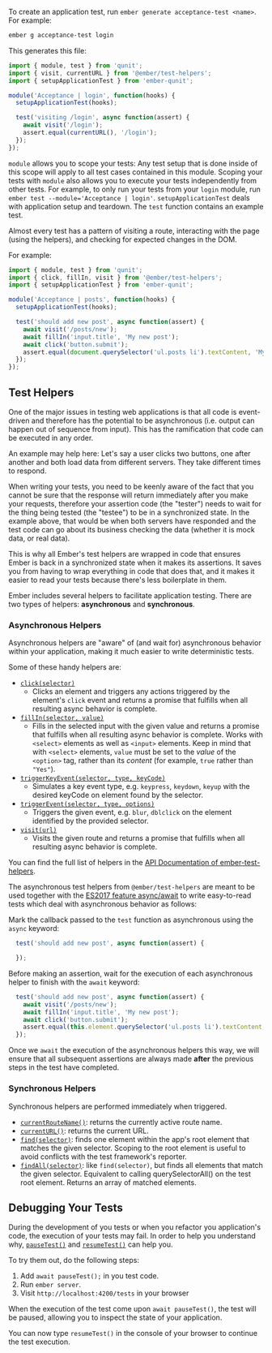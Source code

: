 To create an application test, run `ember generate acceptance-test <name>`.
For example:

```bash
ember g acceptance-test login
```

This generates this file:

```javascript {data-filename=tests/acceptance/login-test.js}
import { module, test } from 'qunit';
import { visit, currentURL } from '@ember/test-helpers';
import { setupApplicationTest } from 'ember-qunit';

module('Acceptance | login', function(hooks) {
  setupApplicationTest(hooks);

  test('visiting /login', async function(assert) {
    await visit('/login');
    assert.equal(currentURL(), '/login');
  });
});
```

`module` allows you to scope your tests: Any test setup that is done inside of this scope will
apply to all test cases contained in this module.
Scoping your tests with `module` also allows you to execute your tests independently from other tests.
For example, to only run your tests from your `login` module, run `ember test --module='Acceptance | login'`.
`setupApplicationTest` deals with application setup and teardown.
The `test` function contains an example test.

Almost every test has a pattern of visiting a route, interacting with the page
(using the helpers), and checking for expected changes in the DOM.

For example:

```javascript {data-filename=tests/acceptance/new-post-appears-first-test.js}
import { module, test } from 'qunit';
import { click, fillIn, visit } from '@ember/test-helpers';
import { setupApplicationTest } from 'ember-qunit';

module('Acceptance | posts', function(hooks) {
  setupApplicationTest(hooks);

  test('should add new post', async function(assert) {
    await visit('/posts/new');
    await fillIn('input.title', 'My new post');
    await click('button.submit');
    assert.equal(document.querySelector('ul.posts li').textContent, 'My new post');
  });
});
```

## Test Helpers

One of the major issues in testing web applications is that all code is
event-driven and therefore has the potential to be asynchronous (i.e. output can
happen out of sequence from input). This has the ramification that code can be
executed in any order.

An example may help here: Let's say a user clicks two buttons, one after another
and both load data from different servers. They take different times to respond.

When writing your tests, you need to be keenly aware of the fact that you cannot
be sure that the response will return immediately after you make your requests,
therefore your assertion code (the "tester") needs to wait for the thing being
tested (the "testee") to be in a synchronized state. In the example above, that
would be when both servers have responded and the test code can go about its
business checking the data (whether it is mock data, or real data).

This is why all Ember's test helpers are wrapped in code that ensures Ember is
back in a synchronized state when it makes its assertions. It saves you from
having to wrap everything in code that does that, and it makes it easier to read
your tests because there's less boilerplate in them.

Ember includes several helpers to facilitate application testing. There are two
types of helpers: **asynchronous** and **synchronous**.

### Asynchronous Helpers

Asynchronous helpers are "aware" of (and wait for) asynchronous behavior within
your application, making it much easier to write deterministic tests.

Some of these handy helpers are:

* [`click(selector)`](https://github.com/emberjs/ember-test-helpers/blob/master/API.md#click)
  - Clicks an element and triggers any actions triggered by the element's `click`
    event and returns a promise that fulfills when all resulting async behavior
    is complete.
* [`fillIn(selector, value)`](https://github.com/emberjs/ember-test-helpers/blob/master/API.md#fillin)
  - Fills in the selected input with the given value and returns a promise that
     fulfills when all resulting async behavior is complete. Works with `<select>` elements as well as `<input>` elements. Keep in mind that with `<select>` elements, `value` must be set to the _value_ of the `<option>` tag, rather than its _content_ (for example, `true` rather than `"Yes"`).
* [`triggerKeyEvent(selector, type, keyCode)`](https://github.com/emberjs/ember-test-helpers/blob/master/API.md#triggerkeyevent)
  - Simulates a key event type, e.g. `keypress`, `keydown`, `keyup` with the
    desired keyCode on element found by the selector.
* [`triggerEvent(selector, type, options)`](https://github.com/emberjs/ember-test-helpers/blob/master/API.md#triggerevent)
  - Triggers the given event, e.g. `blur`, `dblclick` on the element identified
    by the provided selector.
* [`visit(url)`](https://github.com/emberjs/ember-test-helpers/blob/master/API.md#visit)
  - Visits the given route and returns a promise that fulfills when all resulting
     async behavior is complete.

You can find the full list of helpers in the [API Documentation of ember-test-helpers](https://github.com/emberjs/ember-test-helpers/blob/master/API.md).

The asynchronous test helpers from `@ember/test-helpers` are meant to be used together with the [ES2017 feature async/await](https://developer.mozilla.org/en-US/docs/Web/JavaScript/Reference/Operators/await) to write easy-to-read tests which
deal with asynchronous behavior as follows:

Mark the callback passed to the `test` function as asynchronous using the `async` keyword:

```javascript {data-filename=tests/acceptance/new-post-appears-first-test.js}
  test('should add new post', async function(assert) {

  });
```
Before making an assertion, wait for the execution of each asynchronous helper to finish with the `await` keyword:

```javascript {data-filename=tests/acceptance/new-post-appears-first-test.js}
  test('should add new post', async function(assert) {
    await visit('/posts/new');
    await fillIn('input.title', 'My new post');
    await click('button.submit');
    assert.equal(this.element.querySelector('ul.posts li').textContent, 'My new post');
  });
```

Once we `await` the execution of the asynchronous helpers this way, we will ensure that all subsequent assertions are always made **after** the
previous steps in the test have completed.

### Synchronous Helpers

Synchronous helpers are performed immediately when triggered.

* [`currentRouteName()`](https://github.com/emberjs/ember-test-helpers/blob/master/API.md#currentroutename): returns the currently active route name.
* [`currentURL()`](https://github.com/emberjs/ember-test-helpers/blob/master/API.md#currenturl): returns the current URL.
* [`find(selector)`](https://github.com/emberjs/ember-test-helpers/blob/master/API.md#find): finds one element within the app's root element
  that matches the given selector. Scoping to the root element is useful
  to avoid conflicts with the test framework's reporter.
* [`findAll(selector)`](https://github.com/emberjs/ember-test-helpers/blob/master/API.md#findall): like `find(selector)`, but finds all elements
  that match the given selector. Equivalent to calling querySelectorAll()
  on the test root element. Returns an array of matched elements.

## Debugging Your Tests

During the development of you tests or when you refactor you application's code, the execution of your tests may fail. In order to help you understand why, [`pauseTest()`](https://github.com/emberjs/ember-test-helpers/blob/master/API.md#pausetest) and [`resumeTest()`](https://github.com/emberjs/ember-test-helpers/blob/master/API.md#resumetest) can help you.

To try them out, do the following steps:

1. Add `await pauseTest();` in you test code.
2. Run `ember server`.
3. Visit `http://localhost:4200/tests` in your browser

When the execution of the test come upon `await pauseTest()`, the test will be paused, allowing you to inspect the state of your application.

You can now type `resumeTest()` in the console of your browser to continue the test execution.
